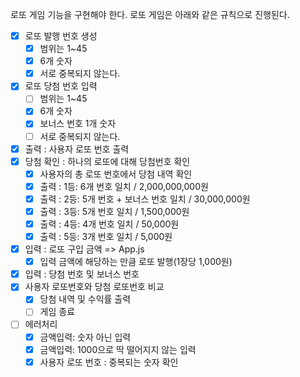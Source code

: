 로또 게임 기능을 구현해야 한다. 로또 게임은 아래와 같은 규칙으로 진행된다.

- [x] 로또 발행 번호 생성
  - [x] 범위는 1~45
  - [x] 6개 숫자
  - [x] 서로 중복되지 않는다.
- [x] 로또 당첨 번호 입력
  - [ ] 범위는 1~45
  - [x] 6개 숫자
  - [x] 보너스 번호 1개 숫자
  - [ ] 서로 중복되지 않는다.
- [x] 출력 : 사용자 로또 번호 출력
- [x] 당첨 확인 : 하나의 로또에 대해 당첨번호 확인
  - [x] 사용자의 총 로또 번호에서 당첨 내역 확인
  - [x] 출력 : 1등: 6개 번호 일치 / 2,000,000,000원
  - [x] 출력 : 2등: 5개 번호 + 보너스 번호 일치 / 30,000,000원
  - [x] 출력 : 3등: 5개 번호 일치 / 1,500,000원
  - [x] 출력 : 4등: 4개 번호 일치 / 50,000원
  - [x] 출력 : 5등: 3개 번호 일치 / 5,000원
- [x] 입력 : 로또 구입 금액 => App.js
  - [x] 입력 금액에 해당하는 만큼 로또 발행(1장당 1,000원)
- [x] 입력 : 당첨 번호 및 보너스 번호
- [x] 사용자 로또번호와 당첨 로또번호 비교
  - [x] 당첨 내역 및 수익률 출력
  - [ ] 게임 종료
- [ ] 에러처리
  - [x] 금액입력: 숫자 아닌 입력
  - [x] 금액입력: 1000으로 딱 떨어지지 않는 입력
  - [x] 사용자 로또 번호 : 중복되는 숫자 확인
